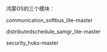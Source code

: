 鸿蒙OS的三个模块：

communication_softbus_lite-master

distributedschedule_samgr_lite-master

security_huks-master